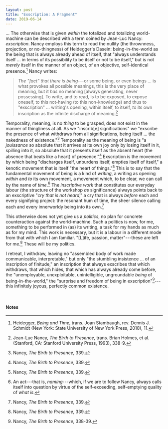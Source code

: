```yaml
---
layout: post
title: "Exscription: A Fragment"
date: 2019-06-14
---
```


... The otherwise that is given *within* the totalized and totalizing world-machine can be described with a term coined by Jean-Luc Nancy: *exscription*. Nancy employs this term to read the nullity (the thrownness, projection, or no-thingness) of Heidegger's Dasein: being-in-the-world as the being that is always already ahead of itself, that "always understands itself ... in terms of its possibility to be itself or not to be itself," but is not *merely* itself in the manner of an object, of an objective, self-identical presence.[^1] Nancy writes:

> *The "fact" that there is being*---or some being, or even beings ... is what provokes all possible meanings, this is the very place of meaning, but it *has* no meaning \[always generating, never possessing\]. To write, and to read, is to be exposed, to expose oneself, to this not-having (to this non-knowledge) and thus to "exscription" ... writing's opening, within itself, to itself, *to* its own inscription as the infinite discharge of meaning.[^2]

Temporality, meaning, is no *thing* to be grasped, does not exist in the manner of thingliness at all. As we "inscrib\[e\] significations" we "exscribe the presence of what withdraws from all significations, being itself ... the nakedness of existence."[^3] Temporality as the meaning of being is "a *jouissance* so absolute that it arrives at its own joy only by losing itself in it, spilling into it, so absolute that it presents itself as the absent heart (the absence that beats like a heart) of presence."[^4] Exscription is the movement by which being "discharges itself, unburdens itself, empties itself of itself," a kenotic movement that is itself "the heart of things."[^5] This is to say that the fundamental movement of being is a kind of *writing*, a writing as opening *within* and *to* its own movement, a movement which, to be clear, we can call by the name of *time*.[^6] The *inscriptive work* that constitutes our everyday labour (the structure of the workshop *as* significance) always points back to an exscriptive "*cry that is not heard*," a cry that is always *before* each and every signifying project: the resonant hum of time, the sheer silence calling each and every innerworldy being into its own.[^7]

This otherwise does not yet give us a *politics*, no plan for concrete counteraction against the world-machine. Such a politics is now, for me, something to be performed in (as) its writing, a task for my hands as much as for my mind. This work is necessary, but it is a labour in a different mode from that with which I am familiar. "\[L\]ife, passion, matter"---these are left for me.[^8] These will be my politics.

I retreat, I withdraw, leaving no "assembled body of work made communicable, interpretable," but only "the stumbling insistence ... of an inscription of finitude," an inscription that always exscribes that which withdraws, that which hides, that which has always already come before, the "unemployable, unexploitable, unintelligible, ungroundable *being* of being-in-the-world," the "surprise and freedom of being in exscription"[^9]---this infinitely joyous, perfectly common existence.

<br>

#### Notes

[^1]: Heidegger, *Being and Time*, trans. Joan Stambaugh, rev. Dennis J. Schmidt (New York: State University of New York Press, 2010), 11.

[^2]: Jean-Luc Nancy, *The Birth to Presence*, trans. Brian Holmes, et al. (Stanford, CA: Stanford University Press, 1993), 338-9.

[^3]: Nancy, *The Birth to Presence*, 339.

[^4]: Nancy, *The Birth to Presence*, 339.

[^5]: Nancy, *The Birth to Presence*, 339.

[^6]: An act---that is, *naming*---which, if we are to follow Nancy, always calls itself into question by virtue of the self-exceeding, self-emptying quality of *what is*.

[^7]: Nancy, *The Birth to Presence*, 339.

[^8]: Nancy, *The Birth to Presence*, 339.

[^9]: Nancy, *The Birth to Presence*, 338-39.
